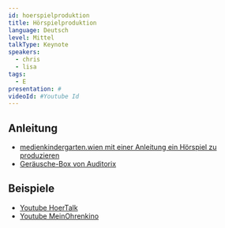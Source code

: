```yaml
---
id: hoerspielproduktion
title: Hörspielproduktion
language: Deutsch
level: Mittel
talkType: Keynote
speakers:
  - chris
  - lisa
tags:
  - E
presentation: #
videoId: #Youtube Id
---
```

## Anleitung
* [medienkindergarten.wien mit einer Anleitung ein Hörspiel zu produzieren](https://medienkindergarten.wien/auditive-medien/medien-gestalten-wir-machen-ein-hoerspiel/)
* [Geräusche-Box von Auditorix](http://www.auditorix.de/index.php?id=183)

## Beispiele
* [Youtube HoerTalk](https://www.youtube.com/user/hoertalk)
* [Youtube MeinOhrenkino](https://www.youtube.com/channel/UC1pHaHpqxoDNow_LZiRl9Rg)
